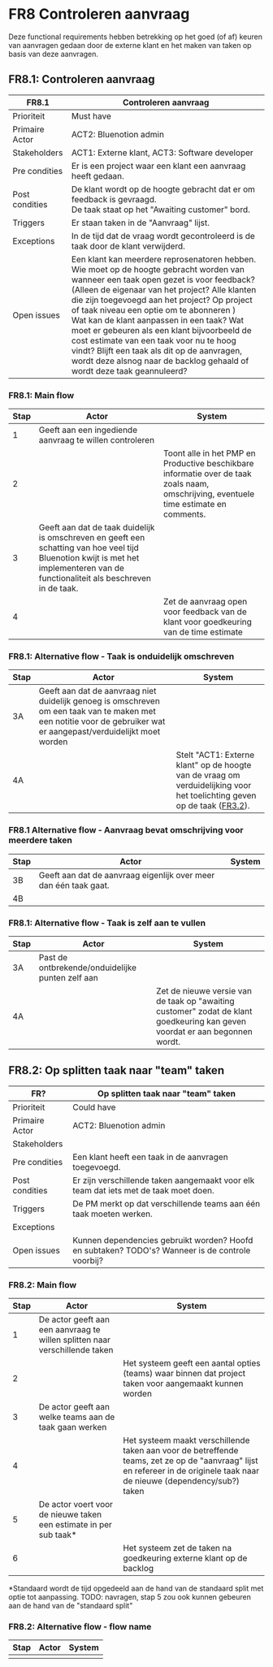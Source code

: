 # FR8 Controleren aanvraag

Deze functional requirements hebben betrekking op het goed (of af) keuren van aanvragen gedaan door de externe klant en het maken van taken op basis van deze aanvragen.

## FR8.1: Controleren aanvraag

| FR8.1 | Controleren aanvraag|
|---|---|
| Prioriteit | Must have  |
| Primaire Actor | ACT2: Bluenotion admin |
| Stakeholders | ACT1: Externe klant, ACT3: Software developer |
| Pre condities | Er is een project waar een klant een aanvraag heeft gedaan.  |
| Post condities | De klant wordt op de hoogte gebracht dat er om feedback is gevraagd. </br> De taak staat op het "Awaiting customer" bord. |
| Triggers | Er staan taken in de "Aanvraag" lijst. |
| Exceptions | In de tijd dat de vraag wordt gecontroleerd is de taak door de klant verwijderd. |
| Open issues | Een klant kan meerdere reprosenatoren hebben. Wie moet op de hoogte gebracht worden van wanneer een taak open gezet is voor feedback? (Alleen de eigenaar van het project? Alle klanten die zijn toegevoegd aan het project? Op project of taak niveau een optie om te abonneren ) </br> Wat kan de klant aanpassen in een taak? Wat moet er gebeuren als een klant bijvoorbeeld de cost estimate van een taak voor nu te hoog vindt? Blijft een taak als dit op de aanvragen, wordt deze alsnog naar de backlog gehaald of wordt deze taak geannuleerd? |



### FR8.1: Main flow

| Stap | Actor | System |
|---|---|---|
| 1 | Geeft aan een ingediende aanvraag te willen controleren |  |
| 2 |  | Toont alle in het PMP en Productive beschikbare informatie over de taak zoals naam, omschrijving, eventuele time estimate en comments. |
| 3 | Geeft aan dat de taak duidelijk is omschreven en geeft een schatting van hoe veel tijd Bluenotion kwijt is met het implementeren van de functionaliteit als beschreven in de taak. |  |
| 4 |  | Zet de aanvraag open voor feedback van de klant voor goedkeuring van de time estimate |

### FR8.1: Alternative flow - Taak is onduidelijk omschreven

| Stap | Actor | System |
|--|--|--|
| 3A | Geeft aan dat de aanvraag niet duidelijk genoeg is omschreven om een taak van te maken met een notitie voor de gebruiker wat er aangepast/verduidelijkt moet worden |  |
| 4A |  | Stelt "ACT1: Externe klant" op de hoogte van de vraag om verduidelijking voor het toelichting geven op de taak ([FR3.2](/Documentatie/Requirements/FR3_Toevoegen_aanvraag.md#fr32-toelichting-geven-op-taak)). |

### FR8.1 Alternative flow - Aanvraag bevat omschrijving voor meerdere taken

| Stap | Actor | System |
|--|--|--|
| 3B | Geeft aan dat de aanvraag eigenlijk over meer dan één taak gaat. |  |
| 4B |  |  |

<!-- | 1 | Geeft aan welke taak open gezet moet worden voor feedback  |   |
| 2 |   | Geeft de actor de mogelijkheid de taak zelf aan te passen.  |
| 3 | Geeft aan welke punten ontbreken of onduidelijk zijn.  |   |
| 4 |   | Zet de taak op "awaiting customer" met de bijbehorende feedback.  | -->

<!-- TODO: Waar komt feedback? Wordt dit bijgehouden in de comments van de taak? De omschrijving? Apart in het PMP?
A: feedback in de comments van productive. Aparte "chat" voor tenant level communicatie [FR9](#fr9-tenant-level-chat-voor-directe-communicatie) komt in het PMP -->

### FR8.1: Alternative flow - Taak is zelf aan te vullen

|Stap | Actor | System |
|---|---|---|
| 3A | Past de ontbrekende/onduidelijke punten zelf aan |  |
| 4A |  | Zet de nieuwe versie van de taak op "awaiting customer" zodat de klant goedkeuring kan geven voordat er aan begonnen wordt.  |

## FR8.2: Op splitten taak naar "team" taken

| FR? | Op splitten taak naar "team" taken  |
|---|---|
| Prioriteit | Could have  |
| Primaire Actor | ACT2: Bluenotion admin  |
| Stakeholders |  |
| Pre condities | Een klant heeft een taak in de aanvragen toegevoegd. |
| Post condities | Er zijn verschillende taken aangemaakt voor elk team dat iets met de taak moet doen. |
| Triggers | De PM merkt op dat verschillende teams aan één taak moeten werken. |
| Exceptions |  |
| Open issues | Kunnen dependencies gebruikt worden? Hoofd en subtaken? TODO's? Wanneer is de controle voorbij?  |

### FR8.2: Main flow

|Stap | Actor | System |
|---|---|---|
| 1 | De actor geeft aan een aanvraag te willen splitten naar verschillende taken |  |
| 2 |  | Het systeem geeft een aantal opties (teams) waar binnen dat project taken voor aangemaakt kunnen worden |
| 3 | De actor geeft aan welke teams aan de taak gaan werken |  |
| 4 |  | Het systeem maakt verschillende taken aan voor de betreffende teams, zet ze op de "aanvraag" lijst en refereer in de originele taak naar de nieuwe (dependency/sub?) taken |
| 5 | De actor voert voor de nieuwe taken een estimate in per sub taak* |  |
| 6 |  | Het systeem zet de taken na goedkeuring externe klant op de backlog |

*Standaard wordt de tijd opgedeeld aan de hand van de standaard split met optie tot aanpassing.
TODO: navragen, stap 5 zou ook kunnen gebeuren aan de hand van de "standaard split"

### FR8.2: Alternative flow - flow name

|Stap | Actor | System |
|---|---|---|
|  |  |  |
